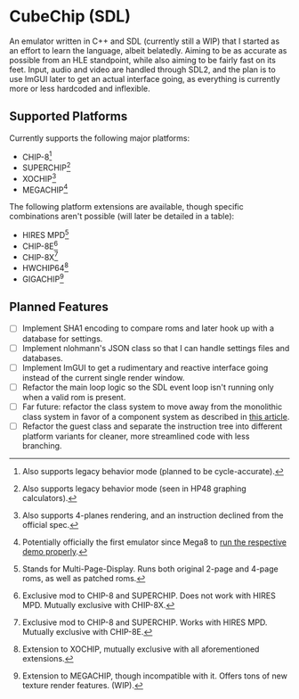 # CubeChip (SDL)

An emulator written in C++ and SDL (currently still a WIP) that I started as an effort to learn the language, albeit belatedly. Aiming to be as accurate as possible from an HLE standpoint, while also aiming to be fairly fast on its feet. Input, audio and video are handled through SDL2, and the plan is to use ImGUI later to get an actual interface going, as everything is currently more or less hardcoded and inflexible.

## Supported Platforms

Currently supports the following major platforms:
- CHIP-8[^1]
- SUPERCHIP[^2]
- XOCHIP[^3]
- MEGACHIP[^4]

[^1]: Also supports legacy behavior mode (planned to be cycle-accurate).
[^2]: Also supports legacy behavior mode (seen in HP48 graphing calculators).
[^3]: Also supports 4-planes rendering, and an instruction declined from the official spec.
[^4]: Potentially officially the first emulator since Mega8 to [run the respective demo properly](https://www.youtube.com/watch?v=Z215BO9Gkko).

The following platform extensions are available, though specific combinations aren't possible (will later be detailed in a table):
- HIRES MPD[^5]
- CHIP-8E[^6]
- CHIP-8X[^7]
- HWCHIP64[^8]
- GIGACHIP[^9]

[^5]: Stands for Multi-Page-Display. Runs both original 2-page and 4-page roms, as well as patched roms.
[^6]: Exclusive mod to CHIP-8 and SUPERCHIP. Does not work with HIRES MPD. Mutually exclusive with CHIP-8X.
[^7]: Exclusive mod to CHIP-8 and SUPERCHIP. Works with HIRES MPD. Mutually exclusive with CHIP-8E.
[^8]: Extension to XOCHIP, mutually exclusive with all aforementioned extensions.
[^9]: Extension to MEGACHIP, though incompatible with it. Offers tons of new texture render features. (WIP).

## Planned Features

- [ ] Implement SHA1 encoding to compare roms and later hook up with a database for settings.
- [ ] Implement nlohmann's JSON class so that I can handle settings files and databases.
- [ ] Implement ImGUI to get a rudimentary and reactive interface going instead of the current single render window.
- [ ] Refactor the main loop logic so the SDL event loop isn't running only when a valid rom is present.
- [ ] Far future: refactor the class system to move away from the monolithic class system in favor of a component system as described in [this article](http://gameprogrammingpatterns.com/component.html).
- [ ] Refactor the guest class and separate the instruction tree into different platform variants for cleaner, more streamlined code with less branching.
